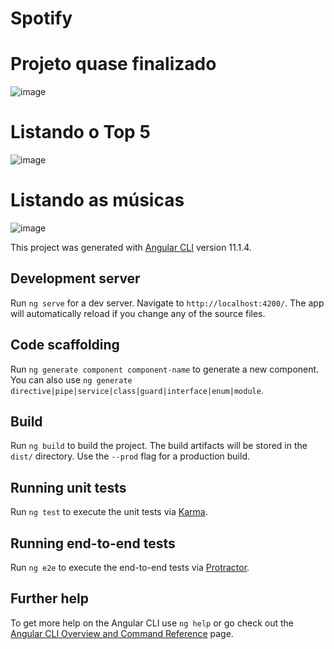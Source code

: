# Spotify

# Projeto quase finalizado
![image](https://user-images.githubusercontent.com/83943087/155654768-7934ad67-01ae-48b2-a4ec-da87961d366c.png)


# Listando o Top 5
![image](https://user-images.githubusercontent.com/83943087/155583343-0fc6c04e-1dd3-4dc6-9e92-c54b32df63da.png)

# Listando as músicas
![image](https://user-images.githubusercontent.com/83943087/155407033-437d868e-dc75-4149-8e21-c8e9e47f5119.png)

This project was generated with [Angular CLI](https://github.com/angular/angular-cli) version 11.1.4.

## Development server

Run `ng serve` for a dev server. Navigate to `http://localhost:4200/`. The app will automatically reload if you change any of the source files.

## Code scaffolding

Run `ng generate component component-name` to generate a new component. You can also use `ng generate directive|pipe|service|class|guard|interface|enum|module`.

## Build

Run `ng build` to build the project. The build artifacts will be stored in the `dist/` directory. Use the `--prod` flag for a production build.

## Running unit tests

Run `ng test` to execute the unit tests via [Karma](https://karma-runner.github.io).

## Running end-to-end tests

Run `ng e2e` to execute the end-to-end tests via [Protractor](http://www.protractortest.org/).

## Further help

To get more help on the Angular CLI use `ng help` or go check out the [Angular CLI Overview and Command Reference](https://angular.io/cli) page.
